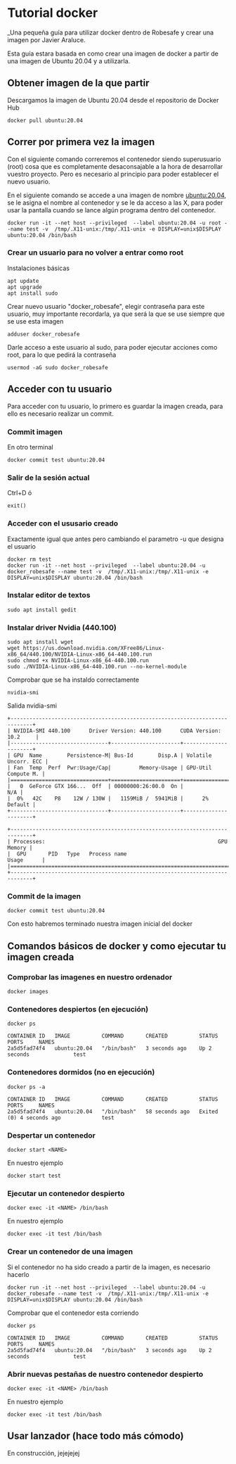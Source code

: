 # Tutorial docker 

_Una pequeña guía para utilizar docker dentro de Robesafe y crear una imagen por Javier Araluce.

Esta guía estara basada en como crear una imagen de docker a partir de una imagen de Ubuntu 20.04 y a utilizarla.

## Obtener imagen de la que partir 
Descargamos la imagen de Ubuntu 20.04 desde el repositorio de Docker Hub
```
docker pull ubuntu:20.04
```

## Correr por primera vez la imagen 

Con el siguiente comando correremos el contenedor siendo superusuario (root) cosa que es completamente desaconsajable a la hora de desarrollar vuestro proyecto. Pero es necesario al principio para poder establecer el nuevo usuario.

En el siguiente comando se accede a una imagen de nombre <ubuntu:20.04>, se le asigna el nombre <test> al contenedor y se le da acceso a las X, para poder usar la pantalla cuando se lance algún programa dentro del contenedor.
```
docker run -it --net host --privileged  --label ubuntu:20.04 -u root --name test -v  /tmp/.X11-unix:/tmp/.X11-unix -e DISPLAY=unix$DISPLAY ubuntu:20.04 /bin/bash
```


### Crear un usuario para no volver a entrar como root

Instalaciones básicas 
```
apt update
apt upgrade
apt install sudo
```
Crear nuevo usuario "docker_robesafe", elegir contraseña para este usuario, muy importante recordarla, ya que será la que se use siempre que se use esta imagen 
```
adduser docker_robesafe
```
Darle acceso a este usuario al sudo, para poder ejecutar acciones como root, para lo que pedirá la contraseña 
```
usermod -aG sudo docker_robesafe
```

## Acceder con tu usuario
Para acceder con tu usuario, lo primero es guardar la imagen creada, para ello es necesario realizar un commit.

### Commit imagen 
En otro terminal 
```
docker commit test ubuntu:20.04 
```

### Salir de la sesión actual
Ctrl+D 
ó
```
exit()
```
### Acceder con el ususario creado
Exactamente igual que antes pero cambiando el parametro -u que designa el usuario 
```
docker rm test
docker run -it --net host --privileged  --label ubuntu:20.04 -u docker_robesafe --name test -v  /tmp/.X11-unix:/tmp/.X11-unix -e DISPLAY=unix$DISPLAY ubuntu:20.04 /bin/bash
```

### Instalar editor de textos
```
sudo apt install gedit
```

### Instalar driver Nvidia (440.100)

```
sudo apt install wget
wget https://us.download.nvidia.com/XFree86/Linux-x86_64/440.100/NVIDIA-Linux-x86_64-440.100.run
sudo chmod +x NVIDIA-Linux-x86_64-440.100.run 
sudo ./NVIDIA-Linux-x86_64-440.100.run --no-kernel-module
```
Comprobar que se ha instaldo correctamente 
```
nvidia-smi
```
Salida nvidia-smi
```
+-----------------------------------------------------------------------------+
| NVIDIA-SMI 440.100      Driver Version: 440.100      CUDA Version: 10.2     |
|-------------------------------+----------------------+----------------------+
| GPU  Name        Persistence-M| Bus-Id        Disp.A | Volatile Uncorr. ECC |
| Fan  Temp  Perf  Pwr:Usage/Cap|         Memory-Usage | GPU-Util  Compute M. |
|===============================+======================+======================|
|   0  GeForce GTX 166...  Off  | 00000000:26:00.0  On |                  N/A |
|  0%   42C    P8    12W / 130W |   1159MiB /  5941MiB |      2%      Default |
+-------------------------------+----------------------+----------------------+
                                                                               
+-----------------------------------------------------------------------------+
| Processes:                                                       GPU Memory |
|  GPU       PID   Type   Process name                             Usage      |
|=============================================================================|
+-----------------------------------------------------------------------------+
```
### Commit de la imagen 
```
docker commit test ubuntu:20.04 
```

Con esto habremos terminado nuestra imagen inicial del docker 

## Comandos básicos de docker y como ejecutar tu imagen creada

### Comprobar las imagenes en nuestro ordenador 
```
docker images
```


### Contenedores despiertos (en ejecución)
```
docker ps
```

```
CONTAINER ID   IMAGE          COMMAND       CREATED          STATUS          PORTS     NAMES
2a5d5fad74f4   ubuntu:20.04   "/bin/bash"   3 seconds ago    Up 2 seconds              test
```

### Contenedores dormidos (no en ejecución)

```
docker ps -a 
```

```
CONTAINER ID   IMAGE          COMMAND       CREATED          STATUS                     PORTS     NAMES
2a5d5fad74f4   ubuntu:20.04   "/bin/bash"   58 seconds ago   Exited (0) 4 seconds ago             test
```

### Despertar un contenedor 

```
docker start <NAME>
```
En nuestro ejemplo
```
docker start test
```

### Ejecutar un contenedor despierto 
```
docker exec -it <NAME> /bin/bash
```
En nuestro ejemplo
```
docker exec -it test /bin/bash
```
### Crear un contenedor de una imagen 
Si el contenedor no ha sido creado a partir de la imagen, es necesario hacerlo

```
docker run -it --net host --privileged  --label ubuntu:20.04 -u docker_robesafe --name test -v  /tmp/.X11-unix:/tmp/.X11-unix -e DISPLAY=unix$DISPLAY ubuntu:20.04 /bin/bash
```
Comprobar que el contenedor esta corriendo 
```
docker ps
```

```
CONTAINER ID   IMAGE          COMMAND       CREATED          STATUS          PORTS     NAMES
2a5d5fad74f4   ubuntu:20.04   "/bin/bash"   3 seconds ago    Up 2 seconds              test
```

### Abrir nuevas pestañas de nuestro contenedor despierto 
```
docker exec -it <NAME> /bin/bash
```
En nuestro ejemplo
```
docker exec -it test /bin/bash
```

## Usar lanzador (hace todo más cómodo)
En construcción, jejejejej